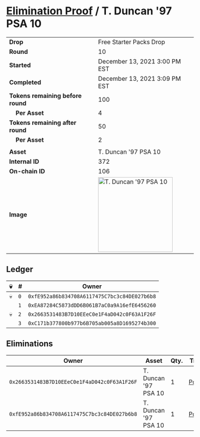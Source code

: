 # [Elimination Proof](./readme.md) / T. Duncan &#039;97 PSA 10

|||
|---|---|
| **Drop** | Free Starter Packs Drop |
| **Round** | 10 |
| **Started** | December 13, 2021 3:00 PM EST |
| **Completed** | December 13, 2021 3:09 PM EST |
| **Tokens remaining before round** | 100 |
| **&nbsp;&nbsp;&nbsp;&nbsp;Per Asset** | 4 |
| **Tokens remaining after round** | 50 |
| **&nbsp;&nbsp;&nbsp;&nbsp;Per Asset** | 2 |
| | |
| **Asset** | T. Duncan &#039;97 PSA 10 |
| **Internal ID** | 372 |
| **On-chain ID** | 106 |
| **Image** | <img src="https://tcdn.blokpax.com/95048cbb-7e8a-49bc-8df0-8439f2b06af0/894c43853aa6077aa1cf30c634a9aafe2bcf1f0ebc76f2a6ab23460cf65dbb26.jpg" height="200" alt="T. Duncan &#039;97 PSA 10" /> |

## Ledger

| 💀 | # | Owner |
| --- | --- | --- |
| 💀 | `0` | `0xfE952a86b834708A6117475C7bc3c84DE027b6b8` |
|  | `1` | `0xEA87284C5873dDD6B061B7aC0a9A16efE6456260` |
| 💀 | `2` | `0x2663531483B7D10EEeC0e1F4aD042c0F63A1F26F` |
|  | `3` | `0xC171b377800b977b6B705ab005a8D1695274b300` |


## Eliminations

| Owner | Asset | Qty. | Transaction |
| --- | --- | --- | --- |
| `0x2663531483B7D10EEeC0e1F4aD042c0F63A1F26F` | T. Duncan '97 PSA 10 | 1 | [Polygonscan](https://polygonscan.com/tx/0x8925f815747167504b24dcc522c7ff84cd8379883c208d2c097da0493402afe8) |
| `0xfE952a86b834708A6117475C7bc3c84DE027b6b8` | T. Duncan '97 PSA 10 | 1 | [Polygonscan](https://polygonscan.com/tx/0x721d926270530ed8a3a2f2271785dc1f728f6f329e3207e3bf318052dc7b9f92) |
